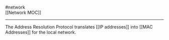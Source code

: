 #network  
[[Network MOC]]
- - -

The Address Resolution Protocol translates [[IP addresses]] into [[MAC Addresses]] for the local network.